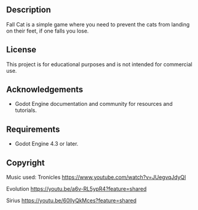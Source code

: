 
## Description

Fall Cat is a simple game where you need to prevent the cats from landing on their feet, if one falls you lose.

## License

This project is for educational purposes and is not intended for commercial use.

## Acknowledgements

- Godot Engine documentation and community for resources and tutorials.

## Requirements

- Godot Engine 4.3 or later.

## Copyright
Music used:
Tronicles
https://www.youtube.com/watch?v=JUegvqJdyQI

Evolution
https://youtu.be/a6v-RL5ypR4?feature=shared

Sirius
https://youtu.be/60llyQkMces?feature=shared

